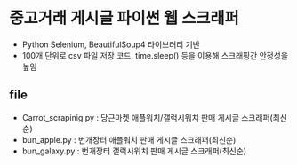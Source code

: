 # 중고거래 게시글 파이썬 웹 스크래퍼
- Python Selenium, BeautifulSoup4 라이브러리 기반
- 100개 단위로 csv 파일 저장 코드, time.sleep() 등을 이용해 스크래핑간 안정성을 높임

## file  
- Carrot_scrapinig.py : 당근마켓 애플워치/갤럭시워치 판매 게시글 스크래퍼(최신순)  
- bun_apple.py : 번개장터 애플워치 판매 게시글 스크래퍼(최신순)
- bun_galaxy.py : 번개장터 갤럭시워치 판매 게시글 스크래퍼(최신순)
